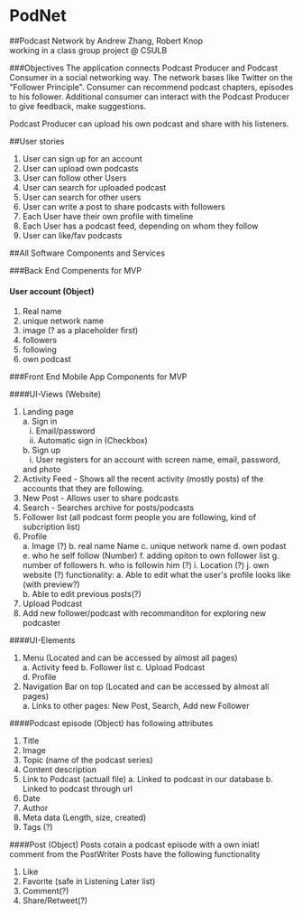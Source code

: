 # PodNet
##Podcast Network
by Andrew Zhang, Robert Knop <br />
working in a class group project @ CSULB

###Objectives
The application connects Podcast Producer and Podcast Consumer in a social networking way.
The network bases like Twitter on the "Follower Principle". 
Consumer can recommend podcast chapters, episodes to his follower. 
Additional consumer can interact with the Podcast Producer to give feedback, make suggestions.

Podcast Producer can upload his own podcast and share with his listeners.

##User stories

1. User can sign up for an account
2. User can upload own podcasts
3. User can follow other Users
4. User can search for uploaded podcast
5. User can search for other users
6. User can write a post to share podcasts with followers
7. Each User have their own profile with timeline
8. Each User has a podcast feed, depending on whom they follow
9. User can like/fav podcasts

##All Software Components and Services

###Back End Compenents for MVP

#### User account (Object)
1. Real name
2. unique network name
3. image (? as a placeholder first)
4. followers
5. following
6. own podcast

###Front End Mobile App Components for MVP

####UI-Views (Website)
1. Landing page<br />
  a. Sign in<br />
 	&nbsp;&nbsp;&nbsp;i. Email/password<br />
  &nbsp;&nbsp;&nbsp;ii. Automatic sign in (Checkbox)<br />
  b. Sign up<br />
  &nbsp;&nbsp;&nbsp;i. User registers for an account with screen name, email, password, and photo<br />
2. Activity Feed - Shows all the recent activity (mostly posts) of the accounts that they are following.
3. New Post - Allows user to share podcasts
4. Search - Searches archive for posts/podcasts
5. Follower list (all podcast form people you are following, kind of subcription list)
6. Profile<br />
  a. Image (?)
  b. real name Name
  c. unique network name
  d. own podast
  e. who he self follow (Number)
  f. adding opiton to own follower list
  g. number of followers
  h. who is followin him (?)
  i. Location (?)
  j. own website (?)
  functionality:
  a. Able to edit what the user's profile looks like (with preview?)<br />
  b. Able to edit previous posts(?)<br />
7. Upload Podcast
8. Add new follower/podcast with recommanditon for exploring new podcaster

####UI-Elements
1. Menu (Located and can be accessed by almost all pages)<br />
  a. Activity feed
  b. Follower list
  c. Upload Podcast<br />
  d. Profile<br />
2. Navigation Bar on top (Located and can be accessed by almost all pages) <br />
  a. Links to other pages: New Post, Search, Add new Follower<br />

####Podcast episode (Object)
has following attributes

1. Title
2. Image
3. Topic (name of the podcast series)
4. Content description
5. Link to Podcast (actuall file)
  a. Linked to podcast in our database
  b. Linked to podcast through url
6. Date
7. Author
8. Meta data (Length, size, created)
9. Tags (?)

####Post (Object)
Posts cotain a podcast episode with a own iniatl comment from the PostWriter
Posts have the following functionality

1. Like
2. Favorite (safe in Listening Later list)
3. Comment(?)
4. Share/Retweet(?)

